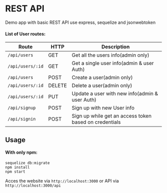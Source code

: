 # REST API
Demo app with basic REST API
use express, sequelize and jsonwebtoken

#### List of User routes:
Route | HTTP | Description
----- | ---- | -----------
`/api/users` | GET | Get all the users info(admin only)
`/api/users/:id` | GET | Get a single user info(admin & user Auth)
`/api/users` | POST | Create a user(admin only)
`/api/users/:id` | DELETE | Delete a user(admin only)
`/api/users/:id` | PUT | Update a user with new info(admin & user Auth)
`/api/signup` | POST | Sign up with new User info
`/api/signin` | POST | Sign up while get an access token based on credentials

## Usage
#### With only npm:
```
sequelize db:migrate
npm install
npm start
```

Acces the website via `http://localhost:3000` or API via `http://localhost:3000/api`
